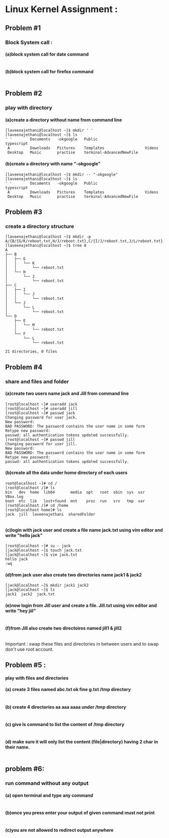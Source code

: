 # Linux Kernel Assignment : 
## Problem #1    
### Block System call : 
#### (a)block system call for date command 
```
```
#### (b)block system call for firefox command
```
```
## Problem #2 
### play with directory 
#### (a)create a directory without name from command line
```
[laveenajethani@localhost ~]$ mkdir ' '
[laveenajethani@localhost ~]$ ls
' '        Documents   -okgoogle   Public                     typescript
 A         Downloads   Pictures    Templates                  Videos
 Desktop   Music       practise    terminal-AdvancedNewFile

```
#### (b)create a directory with name "-okgoogle"
```
[laveenajethani@localhost ~]$ mkdir -- "-okgoogle"
[laveenajethani@localhost ~]$ ls
' '        Documents   -okgoogle   Public                     typescript
 A         Downloads   Pictures    Templates                  Videos
 Desktop   Music       practise    terminal-AdvancedNewFile

```
## Problem #3 
###  create a directory structure 
```
[laveenajethani@localhost ~]$ mkdir -p A/{B/{G/K/reboot.txt,H/J/reboot.txt},C/{I/J/reboot.txt,J/L/reboot.txt},D/{F/L/reboot.txt,E/M/reboot.txt}}
[laveenajethani@localhost ~]$ tree A
A
├── B
│   ├── G
│   │   └── K
│   │       └── reboot.txt
│   └── H
│       └── J
│           └── reboot.txt
├── C
│   ├── I
│   │   └── J
│   │       └── reboot.txt
│   └── J
│       └── L
│           └── reboot.txt
└── D
    ├── E
    │   └── M
    │       └── reboot.txt
    └── F
        └── L
            └── reboot.txt

21 directories, 0 files

```
## Problem #4
### share and files and folder 
#### (a)create two users name jack and Jill  from command line
```
[root@localhost ~]# useradd jack
[root@localhost ~]# useradd jill
[root@localhost ~]# passwd jack
Changing password for user jack.
New password: 
BAD PASSWORD: The password contains the user name in some form
Retype new password: 
passwd: all authentication tokens updated successfully.
[root@localhost ~]# passwd jill
Changing password for user jill.
New password: 
BAD PASSWORD: The password contains the user name in some form
Retype new password: 
passwd: all authentication tokens updated successfully.

```

#### (b)create all the data under home directory of each users 
```
root@localhost ~]# cd /
[root@localhost /]# ls
bin   dev  home  lib64       media  opt   root  sbin  sys  usr  VBox.log
boot  etc  lib   lost+found  mnt    proc  run   srv   tmp  var
[root@localhost /]# cd /home
[root@localhost home]# ls
jack  jill  laveenajethani  sharedFolder


```
#### (c)login with jack user and create a file name  jack.txt using vim editor and write "hello jack"
```
[root@localhost ~]# su - jack
[jack@localhost ~]$ touch jack.txt
[jack@localhost ~]$ vim jack.txt
hello jack
:wq

```
#### (d)from jack user also create two directories name jack1 & jack2 
```
[jack@localhost ~]$ mkdir jack1 jack2
[jack@localhost ~]$ ls
jack1  jack2  jack.txt

```
#### (e)now login from Jill user and create a file. Jill.txt using vim editor and write "hey jiil"
```
```
#### (f)from Jill also create two directoires named jill1 & jill2 
```
```
Important :  swap these files and directories in between users  and to swap don't use root account.

## Problem #5 :  
#### play with files and directories 
#### (a) create  3 files named   abc.txt  ok  fine  g.txt  /tmp directory 
```
```
#### (b) create  4  directories   aa aaa aaaa  under  /tmp directory 
```
```
#### (c) give ls command to  list the content of  /tmp directory 
```
```
#### (d) make sure it will only list the content (file|directory)  having 2 char in their name.
```
```
## problem #6:  
### run command without any output 
#### (a) open terminal and type any command 
```
```
#### (b)once you press enter your output of given command must not  print
```
```
#### (c)you are not allowed to redirect output anywhere 
```
```



